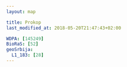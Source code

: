 ```yaml
---
layout: map

title: Prokop
last_modified_at: 2018-05-20T21:47:43+02:00

WDPA: [145249]
BioRaS: [52]
geoSrbija:
  L1_183: [28]
---
```

